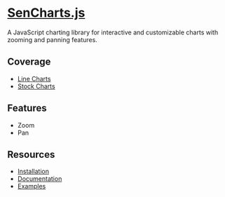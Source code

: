 # [SenCharts.js](https://sencharts.com/)
A JavaScript charting library for interactive and customizable charts with zooming and panning features.

## Coverage
- [Line Charts](https://sencharts.com/docs/v1/examples/line_chart/index)
- [Stock Charts](https://sencharts.com/docs/v1/examples/stock_chart/index)

## Features
- Zoom
- Pan

## Resources

- [Installation](https://sencharts.com/docs/v1/getting_started/installation)
- [Documentation](https://sencharts.com/docs/v1/getting_started/overview)
- [Examples](https://sencharts.com/docs/v1/examples/index)
